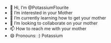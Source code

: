 - 👋 Hi, I’m @PotassiumFlourite
- 👀 I’m interested in your Mother
- 🌱 I’m currently learning how to get your mother
- 💞️ I’m looking to collaborate on your mother
- 📫 How to reach me with your mother
- 😄 Pronouns: :)
  Potassium

<!---
PotassiumFlourite/PotassiumFlourite is a ✨ special ✨ repository because its `README.md` (this file) appears on your GitHub profile.
You can click the Preview link to take a look at your changes.
--->
